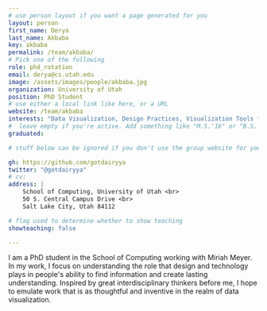 ```yaml
---
# use person layout if you want a page generated for you
layout: person
first_name: Derya
last_name: Akbaba
key: akbaba
permalink: /team/akbaba/
# Pick one of the following
role: phd_rotation
email: derya@cs.utah.edu
image: /assets/images/people/akbaba.jpg
organization: University of Utah
position: PhD Student
# use either a local link like here, or a URL
website: /team/akbaba
interests: "Data Visualization, Design Practices, Visualization Tools for Education"
#  leave empty if you're active. Add something like "M.S.'16" or "B.S.'17" if you got a degree while at VDL. Add "N" if you left VDS before you got a degree.
graduated: 

# stuff below can be ignored if you don't use the group website for your private website

gh: https://github.com/gotdairyya
twitter: "@gotdairyya"
# cv: 
address: |
    School of Computing, University of Utah <br>
    50 S. Central Campus Drive <br>
    Salt Lake City, Utah 84112

# flag used to determine whether to show teaching
showteaching: false

---
```

I am a PhD student in the School of Computing working with Miriah Meyer. In my work, I focus on understanding the role that design and technology plays in people's ability to find information and create lasting understanding. Inspired by great interdisciplinary thinkers before me, I hope to emulate work that is as thoughtful and inventive in the realm of data visualization.

